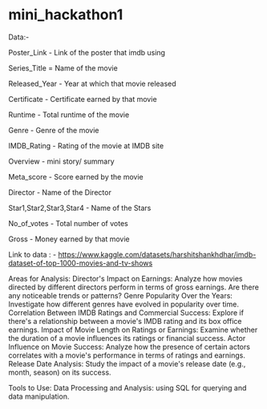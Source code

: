 # mini_hackathon1
Data:-

Poster_Link - Link of the poster that imdb using

Series_Title = Name of the movie

Released_Year - Year at which that movie released

Certificate - Certificate earned by that movie

Runtime - Total runtime of the movie

Genre - Genre of the movie

IMDB_Rating - Rating of the movie at IMDB site

Overview - mini story/ summary

Meta_score - Score earned by the movie

Director - Name of the Director

Star1,Star2,Star3,Star4 - Name of the Stars

No_of_votes - Total number of votes

Gross - Money earned by that movie

Link to data : - https://www.kaggle.com/datasets/harshitshankhdhar/imdb-dataset-of-top-1000-movies-and-tv-shows

Areas for Analysis:
Director's Impact on Earnings: Analyze how movies directed by different directors perform in terms of gross earnings. Are there any noticeable trends or patterns?
Genre Popularity Over the Years: Investigate how different genres have evolved in popularity over time.
Correlation Between IMDB Ratings and Commercial Success: Explore if there's a relationship between a movie's IMDB rating and its box office earnings.
Impact of Movie Length on Ratings or Earnings: Examine whether the duration of a movie influences its ratings or financial success.
Actor Influence on Movie Success: Analyze how the presence of certain actors correlates with a movie's performance in terms of ratings and earnings.
Release Date Analysis: Study the impact of a movie's release date (e.g., month, season) on its success.

Tools to Use:
Data Processing and Analysis: using SQL for querying and data manipulation.


